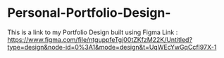 # Personal-Portfolio-Design-
This is a link to my Portfolio Design built using Figma
Link : https://www.figma.com/file/ntguppfeTgj00tZKfzM22K/Untitled?type=design&node-id=0%3A1&mode=design&t=UqWEcYwGqCcfI97X-1
